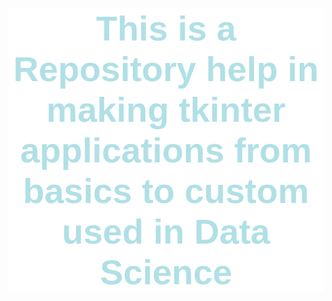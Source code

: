 <h1 style="color:powderblue;background-color:white;text-align:center;font-size:400%;font-family:helvetica">This is a Repository help in making tkinter applications from basics to custom used in Data Science</h1>
